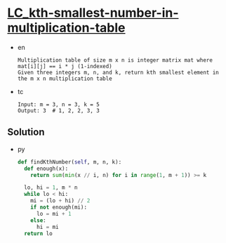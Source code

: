# [LC_kth-smallest-number-in-multiplication-table](https://leetcode.com/problems/kth-smallest-number-in-multiplication-table)

* en

  ```en
  Multiplication table of size m x n is integer matrix mat where mat[i][j] == i * j (1-indexed)
  Given three integers m, n, and k, return kth smallest element in the m x n multiplication table
  ```

* tc

  ```tc
  Input: m = 3, n = 3, k = 5
  Output: 3  # 1, 2, 2, 3, 3
  ```

## Solution

* py

  ```py
  def findKthNumber(self, m, n, k):
    def enough(x):
      return sum(min(x // i, n) for i in range(1, m + 1)) >= k

    lo, hi = 1, m * n
    while lo < hi:
      mi = (lo + hi) // 2
      if not enough(mi):
        lo = mi + 1
      else:
        hi = mi
    return lo
  ```
